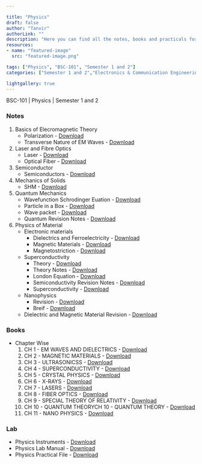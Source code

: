 ```yaml
---

title: "Physics"
draft: false
author: "Tanvir"
authorLink: ""
description: "Here you can find all the notes, books and practicals for the subject."
resources:
- name: "featured-image"
  src: "featured-image.png"

tags: ["Physics", "BSC-101", "Semester 1 and 2"]
categories: ["Semester 1 and 2","Electronics & Communication Engineering", "Computer Science & Engineering", "Information Technology", "Civil Engineering", "Electrical Engineering","Mechanical Engineering"]

lightgallery: true
---
```

BSC-101 | Physics | Semester 1 and 2

<!--more-->

### Notes

1. Basics of Elecromagnetic Theory
    - Polarization - [Download](https://github.com/gndecnotes/Notes/raw/main/Semester%201%20and%202/Physics%20Group/Physics/Notes/1%20Basics%20of%20elecromagnetic%20theory/Polarization.pdf)
    - Transverse Nature of EM Waves - [Download](https://github.com/gndecnotes/Notes/raw/main/Semester%201%20and%202/Physics%20Group/Physics/Notes/1%20Basics%20of%20elecromagnetic%20theory/Transverse%20nature%20of%20EM%20Waves.pdf)
1. Laser and Fibre Optics
    - Laser - [Download](https://github.com/gndecnotes/Notes/raw/main/Semester%201%20and%202/Physics%20Group/Physics/Notes/2%20Laser%20and%20fibre%20optics/Laser/Laser.pdf)
    - Optical Fiber - [Download](https://github.com/gndecnotes/Notes/raw/main/Semester%201%20and%202/Physics%20Group/Physics/Notes/2%20Laser%20and%20fibre%20optics/Optical%20Fibre/Fiber%20optics.pdf)
1. Semiconductor
    - Semiconductors - [Download](https://github.com/gndecnotes/Notes/raw/main/Semester%201%20and%202/Physics%20Group/Physics/Notes/3%20Semiconductor/Semiconductor.pdf)
1. Mechanics of Solids
    - SHM - [Download](https://github.com/gndecnotes/Notes/raw/main/Semester%201%20and%202/Physics%20Group/Physics/Notes/4%20Mechanics%20and%20mechanics%20of%20solids/SHM.pdf)
1. Quantum Mechanics
    - Wavefunction Schrodinger Euation - [Download](https://github.com/gndecnotes/Notes/raw/main/Semester%201%20and%202/Physics%20Group/Physics/Notes/5%20Quantum%20mechanics/1%20Wavefunction%20Schrodinger%20Euation.pdf)
    - Particle in a Box - [Download](https://github.com/gndecnotes/Notes/raw/main/Semester%201%20and%202/Physics%20Group/Physics/Notes/5%20Quantum%20mechanics/2%20Particle%20in%20a%20Box.pdf)
    - Wave packet - [Download](https://github.com/gndecnotes/Notes/raw/main/Semester%201%20and%202/Physics%20Group/Physics/Notes/5%20Quantum%20mechanics/3%20Wave%20packet.pdf)
    - Quantum Revision Notes - [Download](https://github.com/gndecnotes/Notes/raw/main/Semester%201%20and%202/Physics%20Group/Physics/Notes/5%20Quantum%20mechanics/Quantum%20Revision%20notes.pdf)
1. Physics of Material
    - Electronic materials
      - Dielectrics and Ferroelectricity - [Download](https://github.com/gndecnotes/Notes/raw/main/Semester%201%20and%202/Physics%20Group/Physics/Notes/6%20Physics%20of%20Material/1%20Electronic%20materials/Dielectrics_and_Ferroelectricity.pdf)
      - Magnetic Materials - [Download](https://github.com/gndecnotes/Notes/raw/main/Semester%201%20and%202/Physics%20Group/Physics/Notes/6%20Physics%20of%20Material/1%20Electronic%20materials/MAGNETIC%20MATERIALS.pdf)
      - Magnetostriction - [Download](https://github.com/gndecnotes/Notes/raw/main/Semester%201%20and%202/Physics%20Group/Physics/Notes/6%20Physics%20of%20Material/1%20Electronic%20materials/Magnetostriction.pdf)
    - Superconductivity
      - Theory - [Download](https://github.com/gndecnotes/Notes/raw/main/Semester%201%20and%202/Physics%20Group/Physics/Notes/6%20Physics%20of%20Material/2%20Superconductivity/BCS%20THEORY.pdf)
      - Theory Notes - [Download](https://github.com/gndecnotes/Notes/raw/main/Semester%201%20and%202/Physics%20Group/Physics/Notes/6%20Physics%20of%20Material/2%20Superconductivity/BCS%20Theory%20-%20Nsb%20Notes.pdf)
      - London Equation - [Download](https://github.com/gndecnotes/Notes/raw/main/Semester%201%20and%202/Physics%20Group/Physics/Notes/6%20Physics%20of%20Material/2%20Superconductivity/London%20equation.pdf)
      - Semiconductivity Revision Notes - [Download](https://github.com/gndecnotes/Notes/raw/main/Semester%201%20and%202/Physics%20Group/Physics/Notes/6%20Physics%20of%20Material/2%20Superconductivity/Semiconductivity%20Revision%20Notes.pdf)
      - Superconductivity - [Download](https://github.com/gndecnotes/Notes/raw/main/Semester%201%20and%202/Physics%20Group/Physics/Notes/6%20Physics%20of%20Material/2%20Superconductivity/SerwayCh12-Superconductivity.pdf)
    - Nanophysics
      - Revision - [Download](https://github.com/gndecnotes/Notes/raw/main/Semester%201%20and%202/Physics%20Group/Physics/Notes/6%20Physics%20of%20Material/3%20Nanophysics/CamScanner%2005-07-2020%2013.00.10%20-%20Page%202.pdf)
      - Breif - [Download](https://github.com/gndecnotes/Notes/raw/main/Semester%201%20and%202/Physics%20Group/Physics/Notes/6%20Physics%20of%20Material/3%20Nanophysics/Nano%20brief%202019.pdf)
    - Dielectric and Magnetic Material Revision - [Download](https://github.com/gndecnotes/Notes/raw/main/Semester%201%20and%202/Physics%20Group/Physics/Notes/6%20Physics%20of%20Material/Dielectric%20and%20magnetic%20material%20Revision.pdf)

### Books

- Chapter Wise
  1. CH 1 - EM WAVES AND DIELECTRICS - [Download](https://github.com/gndecnotes/Notes/raw/main/Semester%201%20and%202/Physics%20Group/Physics/Books/Randhir%20Singh/CH%201-%20EM%20WAVES%20AND%20DIELECTRICS.pdf)
  1. CH 2 - MAGNETIC MATERIALS - [Download](https://github.com/gndecnotes/Notes/raw/main/Semester%201%20and%202/Physics%20Group/Physics/Books/Randhir%20Singh/CH%202%20-%20MAGNETIC%20MATERIALS.pdf)
  1. CH 3 - ULTRASONICSS - [Download](https://github.com/gndecnotes/Notes/raw/main/Semester%201%20and%202/Physics%20Group/Physics/Books/Randhir%20Singh/CH%203%20-%20ULTRASONICS.pdf)
  1. CH 4 - SUPERCONDUCTIVITY - [Download](https://github.com/gndecnotes/Notes/raw/main/Semester%201%20and%202/Physics%20Group/Physics/Books/Randhir%20Singh/CH%204%20-%20SUPERCONDUCTIVITY.pdf)
  1. CH 5 - CRYSTAL PHYSICS - [Download](https://github.com/gndecnotes/Notes/raw/main/Semester%201%20and%202/Physics%20Group/Physics/Books/Randhir%20Singh/CH%205%20-%20CRYSTAL%20PHYSICS.pdf)
  1. CH 6 - X-RAYS - [Download](https://github.com/gndecnotes/Notes/raw/main/Semester%201%20and%202/Physics%20Group/Physics/Books/Randhir%20Singh/CH%206%20-%20X-RAYS.pdf)
  1. CH 7 - LASERS - [Download](https://github.com/gndecnotes/Notes/raw/main/Semester%201%20and%202/Physics%20Group/Physics/Books/Randhir%20Singh/CH%207%20-%20LASERS.pdf)
  1. CH 8 - FIBER OPTICS - [Download](https://github.com/gndecnotes/Notes/raw/main/Semester%201%20and%202/Physics%20Group/Physics/Books/Randhir%20Singh/CH%208%20-%20FIBER%20OPTICS.pdf)
  1. CH 9 - SPECIAL THEORY OF RELATIVITY - [Download](https://github.com/gndecnotes/Notes/raw/main/Semester%201%20and%202/Physics%20Group/Physics/Books/Randhir%20Singh/CH%209%20-%20SPECIAL%20THEORY%20OF%20RELATIVITY.pdf)
  1. CH 10 - QUANTUM THEORYCH 10 - QUANTUM THEORY - [Download](https://github.com/gndecnotes/Notes/raw/main/Semester%201%20and%202/Physics%20Group/Physics/Books/Randhir%20Singh/CH%2010%20-%20QUANTUM%20THEORY.pdf)
  1. CH 11 - NANO PHYSICS - [Download](https://github.com/gndecnotes/Notes/raw/main/Semester%201%20and%202/Physics%20Group/Physics/Books/Randhir%20Singh/CH%2011%20-%20NANO%20PHYSICS.pdf)

### Lab

- Physics Instruments - [Download](https://github.com/gndecnotes/Notes/raw/main/Semester%201%20and%202/Physics%20Group/Physics/Lab/Physics%20Instruments.pdf)
- Physics Lab Manual - [Download](https://github.com/gndecnotes/Notes/raw/main/Semester%201%20and%202/Physics%20Group/Physics/Lab/Physics%20Lab%20Manual.pdf)
- Physics Practical File - [Download](https://github.com/gndecnotes/Notes/raw/main/Semester%201%20and%202/Physics%20Group/Physics/Lab/Physics%20Practical%20File.pdf)

